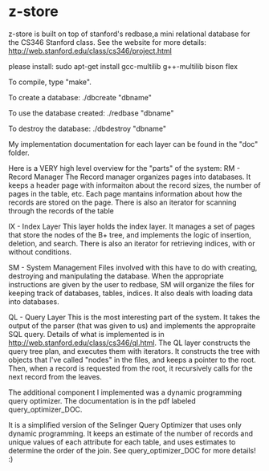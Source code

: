 z-store
=======

z-store is built on top of stanford's redbase,a mini relational database for the CS346 Stanford class. See the website for more details: http://web.stanford.edu/class/cs346/project.html

please install:
sudo apt-get install gcc-multilib g++-multilib bison flex


To compile, type "make".


To create a database:
./dbcreate "dbname"

To use the database created:
./redbase "dbname"

To destroy the database:
./dbdestroy "dbname"

My implementation documentation for each layer can be found in the "doc" folder.

Here is a VERY high level overview for the "parts" of the system:
RM - Record Manager
The Record manager organizes pages into databases. It keeps a header page with
informaiton about the record sizes, the number of pages in the table, etc. Each
page mantains information about how the records are stored on the page. There
is also an iterator for scanning through the records of the table

IX - Index Layer
This layer holds the index layer. It manages a set of pages that store the nodes
of the B+ tree, and implements the logic of insertion, deletion, and search. There
is also an iterator for retrieving indices, with or without conditions.

SM - System Management
Files involved with this have to do with creating, destroying and manipulating the
database. When the appropriate instructions are given by the user to redbase,
SM will organize the files for keeping track of databases, tables, indices. It
also deals with loading data into databases.

QL - Query Layer
This is the most interesting part of the system. It takes the output of the parser
(that was given to us) and implements the appropraite SQL query. Details of what
is implemented is in http://web.stanford.edu/class/cs346/ql.html.
The QL layer constructs the query tree plan, and executes them with iterators. It
constructs the tree with objects that I've called "nodes" in the files, and
keeps a pointer to the root. Then, when a record is requested from the root, it
recursively calls for the next record from the leaves.

The additional component I implemented was a dynamic programming query optimizer.
The documentation is in the pdf labeled query_optimizer_DOC.

It is a simplified version of the Selinger Query Optimizer that uses only
dynamic programming. It keeps an estimate of the number of records and unique
values of each attribute for each table, and uses estimates to determine
the order of the join. See query_optimizer_DOC for more details! :)

